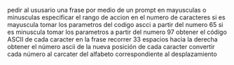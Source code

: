 pedir al ususario una frase por medio de un prompt en mayusculas o minusculas
especificar el rango de accion en el numero de caracteres
si es mayuscula tomar los parametros del codigo ascci a partir del numero 65 si es minuscula tomar los parametros a partir del numero 97
obtener el código ASCII de cada caracter en la frase
recorrer 33 espacios hacia la derecha
obtener el número ascii de la nueva posición de cada caracter
convertir cada número al carcater del alfabeto correspondiente al desplazamiento
